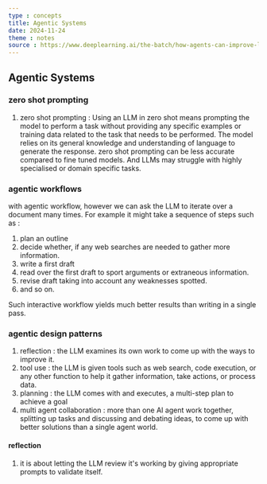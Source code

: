 ```yaml
---
type : concepts
title: Agentic Systems
date: 2024-11-24
theme : notes 
source : https://www.deeplearning.ai/the-batch/how-agents-can-improve-llm-performance/?utm_campaign=The%20Batch&utm_source=hs_email&utm_medium=email&_hsenc=p2ANqtz-_gIrmbxcITc28FhuvGDCyEatfevaCrKevCJqk0DMR46aWOdQblPdiiop0C21jprkMtzx6e 
---
```

## Agentic Systems

### zero shot prompting

1. zero shot prompting : Using an LLM in zero shot means prompting the model to perform a task without providing any specific examples or training data related to the task that needs to be performed. The model relies on its general knowledge and understanding of language to generate the response. 
zero shot prompting can be less accurate compared to fine tuned models. And LLMs may struggle with highly specialised or domain specific tasks. 

### agentic workflows

with agentic workflow, however we can ask the LLM to iterate over a document many times. For example it might take a sequence of steps such as :

1. plan an outline
2. decide whether, if any web searches are needed to gather more information.
3. write a first draft
4. read over the first draft to sport arguments or extraneous information.
5. revise draft taking into account any weaknesses spotted.
6. and so on.

Such interactive workflow yields much better results than writing in a single pass.

### agentic design patterns

1. reflection : the LLM examines its own work to come up with the ways to improve it.
2. tool use : the LLM is given tools such as web search, code execution, or any other function to help it gather information, take actions, or process data.
3. planning : the LLM comes with and executes, a multi-step plan to achieve a goal
4. multi agent collaboration : more than one AI agent work together, splitting up tasks and discussing and debating ideas, to come up with better solutions than a single agent world.

#### reflection

1. it is about letting the LLM review it's working by giving appropriate prompts to validate itself. 

